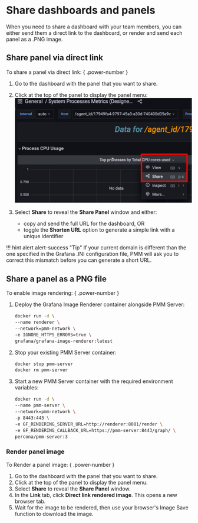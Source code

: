 # Share dashboards and panels

When you need to share a dashboard with your team members, you can either send them a direct link to the dashboard, or render and send each panel as a .PNG image.

## Share panel via direct link

To share a panel via direct link:
{ .power-number }

1. Go to the dashboard with the panel that you want to share.
2. Click at the top of the panel to display the panel menu: 
   ![!image](../../../images/share_panel.png)

3. Select **Share** to reveal the **Share Panel** window and either:


    - copy and send the full URL for the dashboard, OR
    - toggle the **Shorten URL** option to generate a simple link with a unique identifier

!!! hint alert alert-success "Tip"
       If your current domain is different than the one specified in the Grafana .INI configuration file, PMM will ask you to correct this mismatch before you can generate a short URL.

## Share a panel as a PNG file

To enable image rendering:
{ .power-number }

1. Deploy the Grafana Image Renderer container alongside PMM Server:
   
    ```sh
    docker run -d \
    --name renderer \
    --network=pmm-network \
    -e IGNORE_HTTPS_ERRORS=true \
    grafana/grafana-image-renderer:latest
    ```

2. Stop your existing PMM Server container:

    ```sh 
    docker stop pmm-server
    docker rm pmm-server
    ```

3. Start a new PMM Server container with the required environment variables:

    ```sh
    docker run -d \
    --name pmm-server \
    --network=pmm-network \
    -p 8443:443 \
    -e GF_RENDERING_SERVER_URL=http://renderer:8081/render \
    -e GF_RENDERING_CALLBACK_URL=https://pmm-server:8443/graph/ \
    percona/pmm-server:3
    ```

### Render panel image

To Render a panel image:
{ .power-number }

1. Go to the dashboard with the panel that you want to share.
2. Click at the top of the panel to display the panel menu.
3. Select **Share** to reveal the **Share Panel** window.
4. In the **Link** tab, click **Direct link rendered image**. This opens a new browser tab.
5. Wait for the image to be rendered, then use your browser's Image Save function to download the image.

